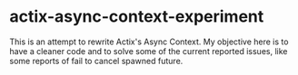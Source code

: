 # actix-async-context-experiment

This is an attempt to rewrite Actix's Async Context.
My objective here is to have a cleaner code and to solve some of the current reported issues,
like some reports of fail to cancel spawned future.
